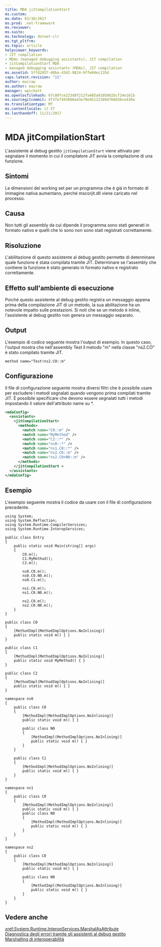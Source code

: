 ```yaml
---
title: MDA jitCompilationStart
ms.custom: 
ms.date: 03/30/2017
ms.prod: .net-framework
ms.reviewer: 
ms.suite: 
ms.technology: dotnet-clr
ms.tgt_pltfrm: 
ms.topic: article
helpviewer_keywords:
- JIT compilation
- MDAs (managed debugging assistants), JIT compilation
- JitCompilationStart MDA
- managed debugging assistants (MDAs), JIT compilation
ms.assetid: 5ffd2857-d0ba-4342-9824-9ffe04ec135d
caps.latest.revision: "11"
author: mairaw
ms.author: mairaw
manager: wpickett
ms.openlocfilehash: 67c80fce223d8f212fa485a8105862bcf24e161b
ms.sourcegitcommit: 4f3fef493080a43e70e951223894768d36ce430a
ms.translationtype: MT
ms.contentlocale: it-IT
ms.lasthandoff: 11/21/2017
---
```

# <a name="jitcompilationstart-mda"></a>MDA jitCompilationStart
L'assistente al debug gestito `jitCompilationStart` viene attivato per segnalare il momento in cui il compilatore JIT avvia la compilazione di una funzione.  
  
## <a name="symptoms"></a>Sintomi  
 Le dimensioni del working set per un programma che è già in formato di immagine nativa aumentano, perché mscorjit.dll viene caricato nel processo.  
  
## <a name="cause"></a>Causa  
 Non tutti gli assembly da cui dipende il programma sono stati generati in formato nativo e quelli che lo sono non sono stati registrati correttamente.  
  
## <a name="resolution"></a>Risoluzione  
 L'abilitazione di questo assistente al debug gestito permette di determinare quale funzione è stata compilata tramite JIT. Determinare se l'assembly che contiene la funzione è stato generato in formato nativo e registrato correttamente.  
  
## <a name="effect-on-the-runtime"></a>Effetto sull'ambiente di esecuzione  
 Poiché questo assistente al debug gestito registra un messaggio appena prima della compilazione JIT di un metodo, la sua abilitazione ha un notevole impatto sulle prestazioni. Si noti che se un metodo è inline, l'assistente al debug gestito non genera un messaggio separato.  
  
## <a name="output"></a>Output  
 L'esempio di codice seguente mostra l'output di esempio. In questo caso, l'output mostra che nell'assembly Test il metodo "m" nella classe "ns2.CO" è stato compilato tramite JIT.  
  
```  
method name="Test!ns2.C0::m"  
```  
  
## <a name="configuration"></a>Configurazione  
 Il file di configurazione seguente mostra diversi filtri che è possibile usare per escludere i metodi segnalati quando vengono prima compilati tramite JIT. È possibile specificare che devono essere segnalati tutti i metodi impostando il valore dell'attributo name su *.  
  
```xml  
<mdaConfig>  
  <assistants>  
    <jitCompilationStart>  
      <methods>  
        <match name="C0::m" />  
        <match name="MyMethod" />  
        <match name="C2::*" />  
        <match name="ns0::*" />  
        <match name="ns1.C0::*" />  
        <match name="ns2.C0::m" />  
        <match name="ns2.C0+N0::m" />  
      </methods>  
    </jitCompilationStart >  
  </assistants>  
</mdaConfig>  
```  
  
## <a name="example"></a>Esempio  
 L'esempio seguente mostra il codice da usare con il file di configurazione precedente.  
  
```  
using System;  
using System.Reflection;  
using System.Runtime.CompilerServices;  
using System.Runtime.InteropServices;  
  
public class Entry  
{  
    public static void Main(string[] args)  
    {  
        C0.m();  
        C1.MyMethod();  
        C2.m();  
  
        ns0.C0.m();  
        ns0.C0.N0.m();  
        ns0.C1.m();  
  
        ns1.C0.m();  
        ns1.C0.N0.m();  
  
        ns2.C0.m();  
        ns2.C0.N0.m();  
    }  
}  
  
public class C0  
{  
    [MethodImpl(MethodImplOptions.NoInlining)]  
    public static void m() { }  
}  
  
public class C1  
{  
    [MethodImpl(MethodImplOptions.NoInlining)]  
    public static void MyMethod() { }  
}  
  
public class C2  
{  
    [MethodImpl(MethodImplOptions.NoInlining)]  
    public static void m() { }  
}  
  
namespace ns0  
{  
    public class C0  
    {  
        [MethodImpl(MethodImplOptions.NoInlining)]  
        public static void m() { }  
  
        public class N0  
        {  
            [MethodImpl(MethodImplOptions.NoInlining)]  
            public static void m() { }  
        }  
    }  
  
    public class C1  
    {  
        [MethodImpl(MethodImplOptions.NoInlining)]  
        public static void m() { }  
    }  
}  
  
namespace ns1  
{  
    public class C0  
    {  
        [MethodImpl(MethodImplOptions.NoInlining)]  
        public static void m() { }  
        public class N0  
        {  
            [MethodImpl(MethodImplOptions.NoInlining)]  
            public static void m() { }  
        }  
    }  
}  
  
namespace ns2  
{  
    public class C0  
    {  
        [MethodImpl(MethodImplOptions.NoInlining)]  
        public static void m() { }  
  
        public class N0  
        {  
            [MethodImpl(MethodImplOptions.NoInlining)]  
            public static void m() { }  
        }  
    }  
}  
```  
  
## <a name="see-also"></a>Vedere anche  
 <xref:System.Runtime.InteropServices.MarshalAsAttribute>  
 [Diagnostica degli errori tramite gli assistenti al debug gestito](../../../docs/framework/debug-trace-profile/diagnosing-errors-with-managed-debugging-assistants.md)  
 [Marshalling di interoperabilità](../../../docs/framework/interop/interop-marshaling.md)
